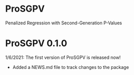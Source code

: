 # ProSGPV

Penalized Regression with Second-Generation P-Values

# ProSGPV 0.1.0

1/6/2021: The first version of ProSGPV is released now!

* Added a NEWS.md file to track changes to the package
